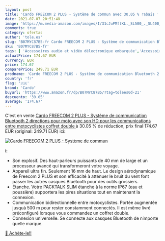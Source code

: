 ```yaml
---
layout: post
title: 'Cardo FREECOM 2 PLUS - Système de commun avec 30.05 % rabais '
date: 2021-07-07 20:51:48
image: 'https://m.media-amazon.com/images/I/31cJuPMflKL._SL500_._SL400_.jpg'
comments: true
category: ofertas
author: 'tole.es'
slug: 'B07MYC87B5-fr Cardo FREECOM 2 PLUS - Système de communication Bluetooth...'
sku: 'B07MYC87B5-fr'
tags: [ 'Accessoires audio et vidéo délectronique embarquée','Accessoires électronique embarquée','Electronique embarquée des véhicules','High-Tech','cardo', ]
actualPrice: 174.67 EUR
currency: EUR
price: 174.67
comparePrice: 249.71 EUR
prodname: 'Cardo FREECOM 2 PLUS - Système de communication Bluetooth 2 directions pour moto  avec son HD pour les communications entre motocyclistes  coffret double '
country: 'fr'
flag: '🇫🇷'
brand: 'Cardo'
buyurl: 'https://www.amazon.fr/dp/B07MYC87B5/?tag=tolees0d-21'
descuento: '30.05'
average: '174.67'
---
```


C'est en vente [Cardo FREECOM 2 PLUS - Système de communication Bluetooth 2 directions pour moto  avec son HD pour les communications entre motocyclistes  coffret double ](https://www.amazon.fr/dp/B07MYC87B5/?tag=tolees0d-21)  à  30.05 % de réduction, prix final  174.67 EUR (original: 249.71 EUR) ici:

[![Cardo FREECOM 2 PLUS - Système de commun](https://m.media-amazon.com/images/I/31cJuPMflKL._SL500_._SL400_.jpg)](https://www.amazon.fr/dp/B07MYC87B5/?tag=tolees0d-21)

ℹ️:

- Son explosif. Des haut-parleurs puissants de 40 mm de large et un processeur avancé qui transformeront votre voyage.
- Appareil ultra fin. Seulement 16 mm de haut. Le design aérodynamique de Freecom 2 PLUS et son efficacité à atténuer le bruit du vent font passer les autres casques Bluetooth pour des outils grossiers.
- Étanche. Votre PACKTALK SLIM étanche à la norme IP67 (eau et poussière) supportera les pires situations tout en maintenant la connexion.
- Communication bidirectionnelle entre motocyclistes. Portée augmentée jusquà 500 m pour rester constamment connectés. Il est même livré préconfiguré lorsque vous commandez un coffret double.
- Connexion universelle. Se connecte aux casques Bluetooth de nimporte quelle marque.

[🛒 Achète-le!!](https://www.amazon.fr/dp/B07MYC87B5/?tag=tolees0d-21)

